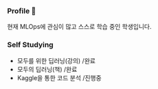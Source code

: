 ### Profile 👋
현재 MLOps에 관심이 많고 스스로 학습 중인 학생입니다.
### Self Studying
- 모두를 위한 딥러닝(강의) /완료
- 모두의 딥러닝(책) /완료
- Kaggle을 통한 코드 분석 /진행중
